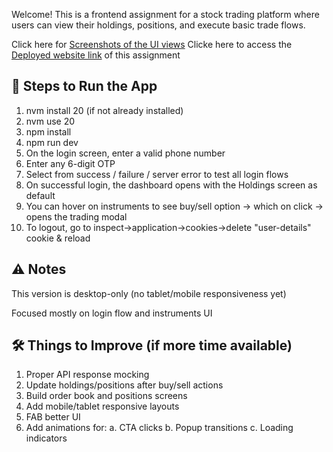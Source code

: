 Welcome! This is a frontend assignment for a stock trading platform where users can view their holdings, positions, and execute basic trade flows.

Click here for [Screenshots of the UI views](https://excalidraw.com/#json=tky-c3h6wKnyJWW0AKxTW,hYxMjbGU8r3D-6CPBufsrw)
Clicke here to access the [Deployed website link](https://excalidraw.com/#json=tky-c3h6wKnyJWW0AKxTW,hYxMjbGU8r3D-6CPBufsrw) of this assignment 

## 🚀 Steps to Run the App

1. nvm install 20 (if not already installed)
2. nvm use 20
3. npm install
4. npm run dev
5. On the login screen, enter a valid phone number
6. Enter any 6-digit OTP
7. Select from success / failure / server error to test all login flows
8. On successful login, the dashboard opens with the Holdings screen as default
9. You can hover on instruments to see buy/sell option -> which on click -> opens the trading modal
10. To logout, go to inspect->application->cookies->delete "user-details" cookie & reload

## ⚠️ Notes
This version is desktop-only (no tablet/mobile responsiveness yet)

Focused mostly on login flow and instruments UI

## 🛠️ Things to Improve (if more time available)

1. Proper API response mocking
2. Update holdings/positions after buy/sell actions
3. Build order book and positions screens
4. Add mobile/tablet responsive layouts
5. FAB better UI
6. Add animations for:
   a. CTA clicks
   b. Popup transitions
   c. Loading indicators
